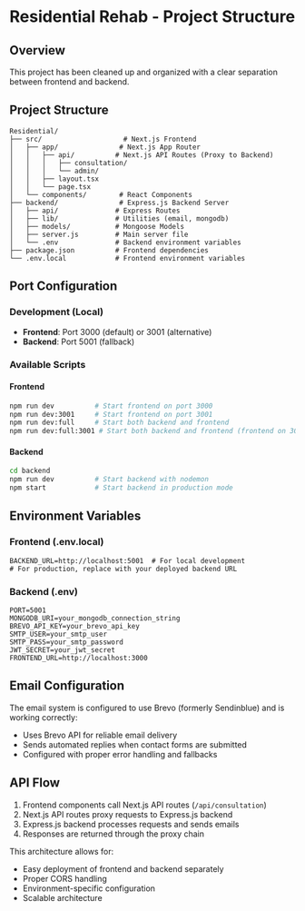# Residential Rehab - Project Structure

## Overview
This project has been cleaned up and organized with a clear separation between frontend and backend.

## Project Structure

```
Residential/
├── src/                    # Next.js Frontend
│   ├── app/               # Next.js App Router
│   │   ├── api/          # Next.js API Routes (Proxy to Backend)
│   │   │   ├── consultation/
│   │   │   └── admin/
│   │   ├── layout.tsx
│   │   └── page.tsx
│   └── components/        # React Components
├── backend/               # Express.js Backend Server
│   ├── api/              # Express Routes
│   ├── lib/              # Utilities (email, mongodb)
│   ├── models/           # Mongoose Models
│   ├── server.js         # Main server file
│   └── .env              # Backend environment variables
├── package.json          # Frontend dependencies
└── .env.local            # Frontend environment variables
```

## Port Configuration

### Development (Local)
- **Frontend**: Port 3000 (default) or 3001 (alternative)
- **Backend**: Port 5001 (fallback)

### Available Scripts

#### Frontend
```bash
npm run dev          # Start frontend on port 3000
npm run dev:3001     # Start frontend on port 3001
npm run dev:full     # Start both backend and frontend
npm run dev:full:3001 # Start both backend and frontend (frontend on 3001)
```

#### Backend
```bash
cd backend
npm run dev          # Start backend with nodemon
npm start            # Start backend in production mode
```

## Environment Variables

### Frontend (.env.local)
```
BACKEND_URL=http://localhost:5001  # For local development
# For production, replace with your deployed backend URL
```

### Backend (.env)
```
PORT=5001
MONGODB_URI=your_mongodb_connection_string
BREVO_API_KEY=your_brevo_api_key
SMTP_USER=your_smtp_user
SMTP_PASS=your_smtp_password
JWT_SECRET=your_jwt_secret
FRONTEND_URL=http://localhost:3000
```

## Email Configuration

The email system is configured to use Brevo (formerly Sendinblue) and is working correctly:
- Uses Brevo API for reliable email delivery
- Sends automated replies when contact forms are submitted
- Configured with proper error handling and fallbacks

## API Flow

1. Frontend components call Next.js API routes (`/api/consultation`)
2. Next.js API routes proxy requests to Express.js backend
3. Express.js backend processes requests and sends emails
4. Responses are returned through the proxy chain

This architecture allows for:
- Easy deployment of frontend and backend separately
- Proper CORS handling
- Environment-specific configuration
- Scalable architecture
